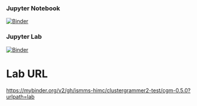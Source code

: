 ### Jupyter Notebook

[![Binder](https://mybinder.org/badge_logo.svg)](https://mybinder.org/v2/gh/ismms-himc/clustergrammer2-test/master)

### Jupyter Lab

[![Binder](https://mybinder.org/badge_logo.svg)](https://mybinder.org/v2/gh/ismms-himc/clustergrammer2-test/master?urlpath=lab)


# Lab URL
https://mybinder.org/v2/gh/ismms-himc/clustergrammer2-test/cgm-0.5.0?urlpath=lab